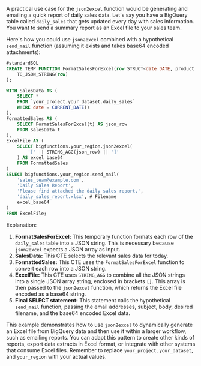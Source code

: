 A practical use case for the `json2excel` function would be generating and emailing a quick report of daily sales data.  Let's say you have a BigQuery table called `daily_sales` that gets updated every day with sales information.  You want to send a summary report as an Excel file to your sales team.

Here's how you could use `json2excel` combined with a hypothetical `send_mail` function (assuming it exists and takes base64 encoded attachments):

```sql
#standardSQL
CREATE TEMP FUNCTION FormatSalesForExcel(row STRUCT<date DATE, product STRING, quantity INT64, revenue FLOAT64>) AS (
    TO_JSON_STRING(row)
);

WITH SalesData AS (
    SELECT *
    FROM `your_project.your_dataset.daily_sales`
    WHERE date = CURRENT_DATE()
),
FormattedSales AS (
    SELECT FormatSalesForExcel(t) AS json_row
    FROM SalesData t
),
ExcelFile AS (
    SELECT bigfunctions.your_region.json2excel(
        '[' || STRING_AGG(json_row) || ']'
    ) AS excel_base64
    FROM FormattedSales
)
SELECT bigfunctions.your_region.send_mail(
    'sales_team@example.com',
    'Daily Sales Report',
    'Please find attached the daily sales report.',
    'daily_sales_report.xlsx', # Filename
    excel_base64
)
FROM ExcelFile;
```

Explanation:

1. **FormatSalesForExcel:** This temporary function formats each row of the `daily_sales` table into a JSON string. This is necessary because `json2excel` expects a JSON array as input.
2. **SalesData:**  This CTE selects the relevant sales data for today.
3. **FormattedSales:** This CTE uses the `FormatSalesForExcel` function to convert each row into a JSON string.
4. **ExcelFile:** This CTE uses `STRING_AGG` to combine all the JSON strings into a single JSON array string, enclosed in brackets `[]`. This array is then passed to the `json2excel` function, which returns the Excel file encoded as a base64 string.
5. **Final SELECT statement:** This statement calls the hypothetical `send_mail` function, passing the email addresses, subject, body, desired filename, and the base64 encoded Excel data.

This example demonstrates how to use `json2excel` to dynamically generate an Excel file from BigQuery data and then use it within a larger workflow, such as emailing reports.  You can adapt this pattern to create other kinds of reports, export data extracts in Excel format, or integrate with other systems that consume Excel files. Remember to replace `your_project`, `your_dataset`, and `your_region` with your actual values.
